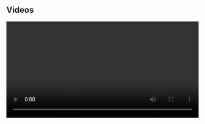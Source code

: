 <h2>Videos</h2>

<video style="width:100%" controls>
  <source src="img/merge.mp4" type="video/mp4">
  Your browser does not support the video tag.
</video>
